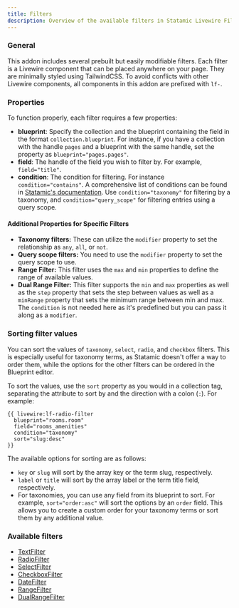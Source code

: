 ```yaml
---
title: Filters
description: Overview of the available filters in Statamic Livewire Filters.
---
```


### General

This addon includes several prebuilt but easily modifiable filters. Each filter is a Livewire component that can be placed anywhere on your page. They are minimally styled using TailwindCSS. To avoid conflicts with other Livewire components, all components in this addon are prefixed with `lf-`.

### Properties

To function properly, each filter requires a few properties:

- **blueprint**: Specify the collection and the blueprint containing the field in the format `collection.blueprint`. For instance, if you have a collection with the handle `pages` and a blueprint with the same handle, set the property as `blueprint="pages.pages"`.
- **field**: The handle of the field you wish to filter by. For example, `field="title"`.
- **condition**: The condition for filtering. For instance `condition="contains"`. A comprehensive list of conditions can be found in [Statamic's documentation](https://statamic.dev/conditions). Use `condition="taxonomy"` for filtering by a taxonomy, and `condition="query_scope"` for filtering entries using a query scope.

#### Additional Properties for Specific Filters

- **Taxonomy filters:** These can utilize the `modifier` property to set the relationship as `any`, `all`, or `not`.
- **Query scope filters:** You need to use the `modifier` property to set the query scope to use.
- **Range Filter:** This filter uses the `max` and `min` properties to define the range of available values.
- **Dual Range Filter:** This filter supports the `min` and `max` properties as well as the `step` property that sets the step between values as well as a `minRange` property that sets the minimum range between min and max. The `condition` is not needed here as it's predefined but you can pass it along as a `modifier`.

### Sorting filter values

You can sort the values of `taxonomy`, `select`, `radio`, and `checkbox` filters. This is especially useful for taxonomy terms, as Statamic doesn't offer a way to order them, while the options for the other filters can be ordered in the Blueprint editor.

To sort the values, use the `sort` property as you would in a collection tag, separating the attribute to sort by and the direction with a colon (`:`). For example:

```antlers
{{ livewire:lf-radio-filter
  blueprint="rooms.room"
  field="rooms_amenities"
  condition="taxonomy"
  sort="slug:desc"
}}
```

The available options for sorting are as follows:

- `key` or `slug` will sort by the array key or the term slug, respectively.
- `label` or `title` will sort by the array label or the term title field, respectively.
- For taxonomies, you can use any field from its blueprint to sort. For example, `sort="order:asc"` will sort the options by an `order` field. This allows you to create a custom order for your taxonomy terms or sort them by any additional value.

### Available filters

- [TextFilter](./text-filter.md)
- [RadioFilter](./radio-filter.md)
- [SelectFilter](./select-filter.md)
- [CheckboxFilter](./checkbox-filter.md)
- [DateFilter](./date-filter.md)
- [RangeFilter](./range-filter.md)
- [DualRangeFilter](./dual-range-filter.md) 